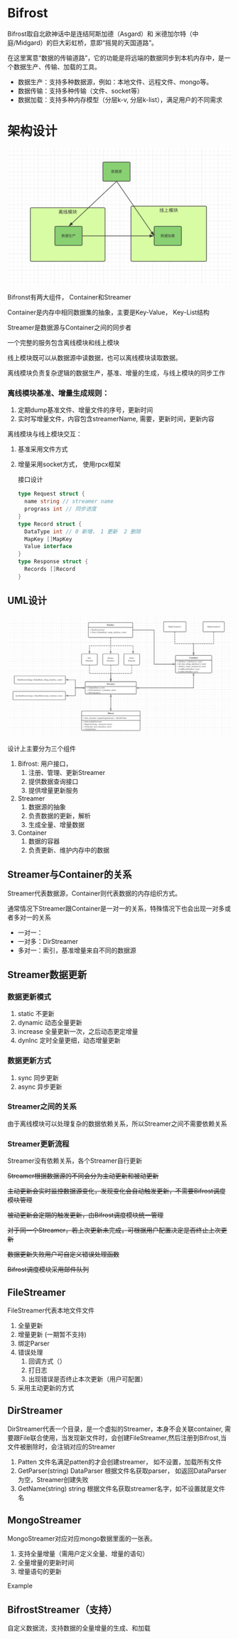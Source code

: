 # Bifrost

Bifrost取自北欧神话中是连结阿斯加德（Asgard）和 米德加尔特（中庭/Midgard）的巨大彩虹桥，意即“摇晃的天国道路”。

在这里寓意“数据的传输道路”，它的功能是将远端的数据同步到本机内存中，是一个数据生产、传输、加载的工具。

* 数据生产：支持多种数据源，例如：本地文件、远程文件、mongo等。
* 数据传输：支持多种传输（文件、socket等）
* 数据加载：支持多种内存模型（分层k-v, 分层k-list），满足用户的不同需求

# 架构设计

![flow_arch](pic/flow_arch.png)





Bifronst有两大组件， Container和Streamer

Container是内存中相同数据集的抽象，主要是Key-Value， Key-List结构

Streamer是数据源与Container之间的同步者

一个完整的服务包含离线模块和线上模块

线上模块既可以从数据源中读数据，也可以离线模块读取数据。

离线模块负责复杂逻辑的数据生产，基准、增量的生成，与线上模块的同步工作

### 离线模块基准、增量生成规则：

1. 定期dump基准文件、增量文件的序号，更新时间
2. 实时写增量文件，内容包含streamerName, 需要，更新时间，更新内容

离线模块与线上模块交互：

1. 基准采用文件方式

2. 增量采用socket方式， 使用rpcx框架

   接口设计

   ```go
   type Request struct {
     name string // streamer name
     prograss int // 同步进度
   }
   type Record struct {
     DataType int // 0 新增， 1 更新  2 删除
     MapKey []MapKey
     Value interface
   }
   type Response struct {
     Records []Record
   }
   ```

## UML设计

![bifrost_arch_uml](pic/bifront_arch.png)

设计上主要分为三个组件
1. Bifrost: 用户接口，
   1. 注册、管理、更新Streamer
   2. 提供数据查询接口
   3. 提供增量更新服务
2. Streamer
   1. 数据源的抽象
   2. 负责数据的更新，解析
   3. 生成全量、增量数据
3. Container
   1. 数据的容器
   2. 负责更新、维护内存中的数据

## Streamer与Container的关系

Streamer代表数据源，Container则代表数据的内存组织方式。

通常情况下Streamer跟Container是一对一的关系，特殊情况下也会出现一对多或者多对一的关系

- 一对一：
- 一对多：DirStreamer
- 多对一：索引，基准增量来自不同的数据源

## Streamer数据更新

### 数据更新模式

1. static 不更新
2. dynamic 动态全量更新
3. increase  全量更新一次，之后动态更定增量
4. dynInc 定时全量更细，动态增量更新

### 数据更新方式

1. sync 同步更新
2. async  异步更新

### Streamer之间的关系

由于离线模块可以处理复杂的数据依赖关系，所以Streamer之间不需要依赖关系

### Streamer更新流程

Streamer没有依赖关系，各个Streamer自行更新

~~Streamer根据数据源的不同会分为主动更新和被动更新~~

~~主动更新会实时监控数据源变化，发现变化会自动触发更新，不需要Bifrost调度模块管理~~

~~被动更新会定期的触发更新，由Bifrost调度模块统一管理~~

~~对于同一个Streamer，若上次更新未完成，可根据用户配置决定是否终止上次更新~~

~~数据更新失败用户可自定义错误处理函数~~

~~Bifrost调度模块采用邮件队列~~

## FileStreamer

FileStreamer代表本地文件文件

1. 全量更新
2. 增量更新 (一期暂不支持)
3. 绑定Parser
4. 错误处理
   1. 回调方式（）
   2. 打日志
   3. 出现错误是否终止本次更新（用户可配置）
5. 采用主动更新的方式

## DirStreamer

DirStreamer代表一个目录，是一个虚拟的Streamer，本身不会关联container, 需要跟File联合使用，当发现新文件时，会创建FileStreamer,然后注册到Bifrost,当文件被删除时，会注销对应的Streamer

1. Patten  文件名满足patten的才会创建streamer， 如不设置，加载所有文件
2. GetParser(string) DataParser  根据文件名获取parser， 如返回DataParser为空，Streamer创建失败
3. GetName(string) string   根据文件名获取streamer名字，如不设置就是文件名

## MongoStreamer

MongoStreamer对应对应mongo数据里面的一张表。

1. 支持全量增量（需用户定义全量、增量的语句）
2. 全量增量的更新时间
3. 增量语句的更新

Example

## BifrostStreamer（支持）

自定义数据流，支持数据的全量增量的生成、和加载